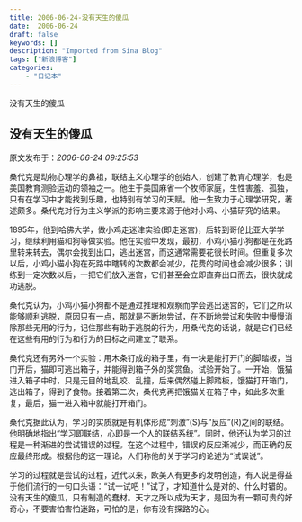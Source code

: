 ```yaml
---
title: 2006-06-24-没有天生的傻瓜
date:  2006-06-24
draft: false
keywords: []
description: "Imported from Sina Blog"
tags: ["新浪博客"]
categories: 
    - "日记本"
---
```

没有天生的傻瓜
## 没有天生的傻瓜

 原文发布于：*2006-06-24 09:25:53*

   
桑代克是动物心理学的鼻祖，联结主义心理学的创始人，创建了教育心理学，也是美国教育测验运动的领袖之一。他生于美国麻省一个牧师家庭，生性害羞、孤独，只有在学习中才能找到乐趣，也特别有学习的天赋。他一生致力于心理学研究，著述颇多。桑代克对行为主义学派的影响主要来源于他对小鸡、小猫研究的结果。

   
1895年，他到哈佛大学，做小鸡走迷津实验(即走迷宫)，后转到哥伦比亚大学学习，继续利用猫和狗等做实验。他在实验中发现，最初，小鸡小猫小狗都是在死路里转来转去，偶尔会找到出口，逃出迷宫，而这通常需要花很长时间。但重复多次以后，小鸡小猫小狗在死路中瞎转的次数都会减少，花费的时间也会减少很多；训练到一定次数以后，一把它们放入迷宫，它们甚至会立即直奔出口而去，很快就成功逃脱。

   
桑代克认为，小鸡小猫小狗都不是通过推理和观察而学会逃出迷宫的，它们之所以能够顺利逃脱，原因只有一点，那就是不断地尝试，在不断地尝试和失败中慢慢消除那些无用的行为，记住那些有助于逃脱的行为，用桑代克的话说，就是它们已经在这些有用的行为和行为的目标之间建立了联系。

   
桑代克还有另外一个实验：用木条钉成的箱子里，有一块是能打开门的脚踏板，当门开后，猫即可逃出箱子，并能得到箱子外的奖赏鱼。试验开始了。一开始，饿猫进入箱子中时，只是无目的地乱咬、乱撞，后来偶然碰上脚踏板，饿猫打开箱门，逃出箱子，得到了食物。接着第二次，桑代克再把饿猫关在箱子中，如此多次重复，最后，猫一进入箱中就能打开箱门。

   
桑代克据此认为，学习的实质就是有机体形成“刺激”(S)与“反应”(R)之间的联结。他明确地指出“学习即联结，心即是一个人的联结系统”。同时，他还认为学习的过程是一种渐进的尝试错误的过程。在这个过程中，错误的反应渐减少，而正确的反应最终形成。根据他的这一理论，人们称他的关于学习的论述为“试误说”。

   
学习的过程就是尝试的过程，近代以来，欧美人有更多的发明创造，有人说是得益于他们流行的一句口头语：“试一试吧！”试了，才知道什么是对的、什么时错的。没有天生的傻瓜，只有制造的蠢材。天才之所以成为天才，是因为有一颗可贵的好奇心，不要害怕害怕迷路，可怕的是，你有没有探路的心。


